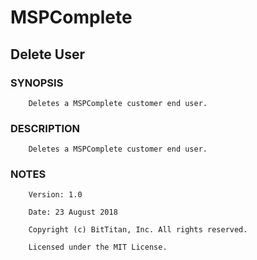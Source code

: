 # MSPComplete
## Delete User
### SYNOPSIS
```
    Deletes a MSPComplete customer end user.
```
### DESCRIPTION
```
    Deletes a MSPComplete customer end user.
```
### NOTES
```
    Version: 1.0
    Date: 23 August 2018
    Copyright (c) BitTitan, Inc. All rights reserved.
    Licensed under the MIT License.
```

